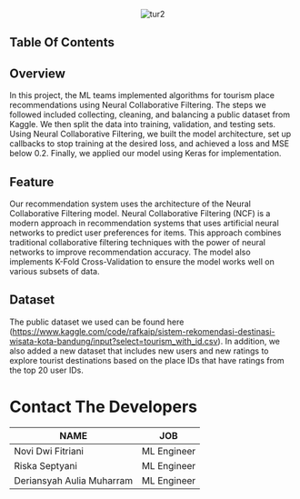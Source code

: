 <p align="center">
    <img src="https://github.com/TourID/Machine-Learning/assets/159881870/e6be832b-8bc3-4259-9508-7ea4ba7503b6" alt="tur2">
</p>

## Table Of Contents

## Overview
In this project, the ML teams implemented algorithms for tourism place recommendations using Neural Collaborative Filtering. The steps we followed included collecting, cleaning, and balancing a public dataset from Kaggle. We then split the data into training, validation, and testing sets. Using Neural Collaborative Filtering, we built the model architecture, set up callbacks to stop training at the desired loss, and achieved a loss and MSE below 0.2. Finally, we applied our model using Keras for implementation.

## Feature
Our recommendation system uses the architecture of the Neural Collaborative Filtering model. Neural Collaborative Filtering (NCF) is a modern approach in recommendation systems that uses artificial neural networks to predict user preferences for items. This approach combines traditional collaborative filtering techniques with the power of neural networks to improve recommendation accuracy. The model also implements K-Fold Cross-Validation to ensure the model works well on various subsets of data.

## Dataset
The public dataset we used can be found here (https://www.kaggle.com/code/rafkaip/sistem-rekomendasi-destinasi-wisata-kota-bandung/input?select=tourism_with_id.csv). In addition, we also added a new dataset that includes new users and new ratings to explore tourist destinations based on the place IDs that have ratings from the top 20 user IDs.

# Contact The Developers

| NAME | JOB |  
| ------ | ------ | 
| Novi Dwi Fitriani | ML Engineer | 
| Riska Septyani| ML Engineer |  
| Deriansyah Aulia Muharram | ML Engineer |  
